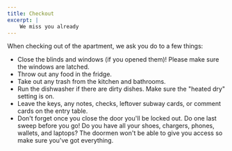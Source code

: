```yaml
---
title: Checkout
excerpt: |
    We miss you already
---
```


When checking out of the apartment, we ask you do to a few things:

- Close the blinds and windows (if you opened them)! Please make sure the windows are latched.
- Throw out any food in the fridge.
- Take out any trash from the kitchen and bathrooms.
- Run the dishwasher if there are dirty dishes. Make sure the "heated dry" setting is on.
- Leave the keys, any notes, checks, leftover subway cards, or comment cards on the entry table.
- Don't forget once you close the door you'll be locked out. Do one last sweep before you go!  Do you have all your shoes, chargers, phones, wallets, and laptops?  The doormen won't be able to give you access so make sure you've got everything.
